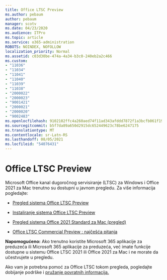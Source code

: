 ```yaml
---
title: Office LTSC Preview
ms.author: pebaum
author: pebaum
manager: scotv
ms.date: 04/23/2020
ms.audience: ITPro
ms.topic: article
ms.service: o365-administration
ROBOTS: NOINDEX, NOFOLLOW
localization_priority: Normal
ms.assetid: c03d30be-474a-4a34-b3c0-240eb2a2c466
ms.custom:
- "11036"
- "11034"
- "11041"
- "11040"
- "11039"
- "11038"
- "2000022"
- "2000023"
- "9001421"
- "2000021"
- "2000020"
- "9002483"
ms.openlocfilehash: 9102102ffc4a260aed74f11ad343afddd7872f1a3bcfb061f1961aef49e6e841
ms.sourcegitcommit: b5f7da89a650d2915dc652449623c78be6247175
ms.translationtype: MT
ms.contentlocale: sr-Latn-RS
ms.lasthandoff: 08/05/2021
ms.locfileid: "54076431"
---
```

# <a name="office-ltsc-preview"></a>Office LTSC Preview

Microsoft Office kanal dugoročnog servisiranje (LTSC) za Windows i Office 2021 za Mac trenutno su dostupni u javnom pregledu. Za više informacija pogledajte:

- [Pregled sistema Office LTSC Preview](https://docs.microsoft.com/deployoffice/office2021/overview-ltsc-preview)

- [Instaliranje sistema Office LTSC Preview](https://docs.microsoft.com/deployoffice/office2021/install-ltsc-preview)

- [Pregled sistema Office 2021 Standard za Mac (pregled)](https://docs.microsoft.com/deployoffice/office2021/overview-mac-preview)

- [Office LTSC Commercial Preview : najčešća pitanja](https://answers.microsoft.com/msoffice/forum/all/office-ltsc-commercial-preview-faq/0fcf5976-f87f-4be1-81af-9f6d6141bc3a)  

**Napomogućeno:** Ako trenutno koristite Microsoft 365 aplikacije za preduzeća ili Microsoft 365 aplikacije za preduzeća, već imate funkcije dostupne u sistemu Office LTSC 2021 ili Office 2021 za Mac i ne morate da učestvujete u pregledu.

Ako vam je potrebna pomoć za Office LTSC tokom pregleda, pogledajte dobijanje podrške i [pružanje povratnih informacija.](https://docs.microsoft.com/deployoffice/office2021/install-ltsc-preview#getting-support-and-providing-feedback)
